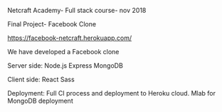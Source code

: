 Netcraft Academy- Full stack course- nov 2018

Final Project- Facebook Clone

https://facebook-netcraft.herokuapp.com/

We have developed a Facebook clone

Server side:
Node.js
Express 
MongoDB

Client side:
React
Sass

Deployment:
Full CI process and deployment to Heroku cloud.
Mlab for MongoDB deployment




